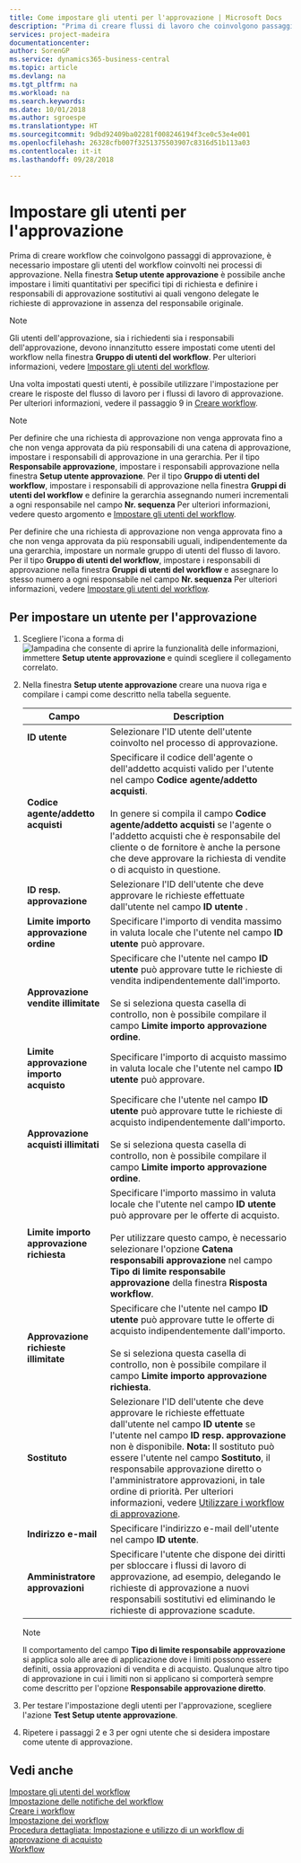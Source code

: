 ```yaml
---
title: Come impostare gli utenti per l'approvazione | Microsoft Docs
description: "Prima di creare flussi di lavoro che coinvolgono passaggi di approvazione, è necessario impostare gli utenti del flusso di lavoro coinvolti nei processi di approvazione. Nella finestra Setup utente approvazione è possibile anche impostare i limiti quantitativi per specifici tipi di richiesta e definire i responsabili di approvazione sostitutivi ai quali vengono delegate le richieste di approvazione in assenza del responsabile originale."
services: project-madeira
documentationcenter: 
author: SorenGP
ms.service: dynamics365-business-central
ms.topic: article
ms.devlang: na
ms.tgt_pltfrm: na
ms.workload: na
ms.search.keywords: 
ms.date: 10/01/2018
ms.author: sgroespe
ms.translationtype: HT
ms.sourcegitcommit: 9dbd92409ba02281f008246194f3ce0c53e4e001
ms.openlocfilehash: 26328cfb007f3251375503907c8316d51b113a03
ms.contentlocale: it-it
ms.lasthandoff: 09/28/2018

---
```

# <a name="set-up-approval-users"></a>Impostare gli utenti per l'approvazione
Prima di creare workflow che coinvolgono passaggi di approvazione, è necessario impostare gli utenti del workflow coinvolti nei processi di approvazione. Nella finestra **Setup utente approvazione** è possibile anche impostare i limiti quantitativi per specifici tipi di richiesta e definire i responsabili di approvazione sostitutivi ai quali vengono delegate le richieste di approvazione in assenza del responsabile originale.  

> [!NOTE]  
>  Gli utenti dell'approvazione, sia i richiedenti sia i responsabili dell'approvazione, devono innanzitutto essere impostati come utenti del workflow nella finestra **Gruppo di utenti del workflow**. Per ulteriori informazioni, vedere [Impostare gli utenti del workflow](across-how-to-set-up-workflow-users.md).  

 Una volta impostati questi utenti, è possibile utilizzare l'impostazione per creare le risposte del flusso di lavoro per i flussi di lavoro di approvazione. Per ulteriori informazioni, vedere il passaggio 9 in [Creare workflow](across-how-to-create-workflows.md).  

> [!NOTE]  
>  Per definire che una richiesta di approvazione non venga approvata fino a che non venga approvata da più responsabili di una catena di approvazione, impostare i responsabili di approvazione in una gerarchia. Per il tipo **Responsabile approvazione**, impostare i responsabili approvazione nella finestra **Setup utente approvazione**. Per il tipo **Gruppo di utenti del workflow**, impostare i responsabili di approvazione nella finestra **Gruppi di utenti del workflow** e definire la gerarchia assegnando numeri incrementali a ogni responsabile nel campo **Nr. sequenza**   Per ulteriori informazioni, vedere questo argomento e [Impostare gli utenti del workflow](across-how-to-set-up-workflow-users.md).  
>   
>  Per definire che una richiesta di approvazione non venga approvata fino a che non venga approvata da più responsabili uguali, indipendentemente da una gerarchia, impostare un normale gruppo di utenti del flusso di lavoro. Per il tipo **Gruppo di utenti del workflow**, impostare i responsabili di approvazione nella finestra **Gruppi di utenti del workflow** e assegnare lo stesso numero a ogni responsabile nel campo **Nr. sequenza**   Per ulteriori informazioni, vedere [Impostare gli utenti del workflow](across-how-to-set-up-workflow-users.md).  

## <a name="to-set-up-an-approval-user"></a>Per impostare un utente per l'approvazione  
1. Scegliere l'icona a forma di ![lampadina che consente di aprire la funzionalità delle informazioni](media/ui-search/search_small.png "Informazioni sull'operazione che si desidera eseguire"), immettere **Setup utente approvazione** e quindi scegliere il collegamento correlato.  
2. Nella finestra **Setup utente approvazione** creare una nuova riga e compilare i campi come descritto nella tabella seguente.  

    |Campo|Description|  
    |---------------------------------|---------------------------------------|  
    |**ID utente**|Selezionare l'ID utente dell'utente coinvolto nel processo di approvazione.|  
    |**Codice agente/addetto acquisti**|Specificare il codice dell'agente o dell'addetto acquisti valido per l'utente nel campo **Codice agente/addetto acquisti**.<br /><br /> In genere si compila il campo **Codice agente/addetto acquisti** se l'agente o l'addetto acquisti che è responsabile del cliente o de fornitore è anche la persone che deve approvare la richiesta di vendite o di acquisto in questione.|  
    |**ID resp. approvazione**|Selezionare l'ID dell'utente che deve approvare le richieste effettuate dall'utente nel campo **ID utente** .|  
    |**Limite importo approvazione ordine**|Specificare l'importo di vendita massimo in valuta locale che l'utente nel campo  **ID utente** può approvare.|  
    |**Approvazione vendite illimitate**|Specificare che l'utente nel campo **ID utente** può approvare tutte le richieste di vendita indipendentemente dall'importo.<br /><br /> Se si seleziona questa casella di controllo, non è possibile compilare il campo **Limite importo approvazione ordine**.|  
    |**Limite approvazione importo acquisto**|Specificare l'importo di acquisto massimo in valuta locale che l'utente nel campo  **ID utente** può approvare.|  
    |**Approvazione acquisti illimitati**|Specificare che l'utente nel campo **ID utente** può approvare tutte le richieste di acquisto indipendentemente dall'importo.<br /><br /> Se si seleziona questa casella di controllo, non è possibile compilare il campo **Limite importo approvazione ordine**.|  
    |**Limite importo approvazione richiesta**|Specificare l'importo massimo in valuta locale che l'utente nel campo **ID utente**  può approvare per le offerte di acquisto.<br /><br /> Per utilizzare questo campo, è necessario selezionare l'opzione **Catena responsabili approvazione** nel campo **Tipo di limite responsabile approvazione** della finestra **Risposta workflow**.|  
    |**Approvazione richieste illimitate**|Specificare che l'utente nel campo **ID utente** può approvare tutte le offerte di acquisto indipendentemente dall'importo.<br /><br /> Se si seleziona questa casella di controllo, non è possibile compilare il campo **Limite importo approvazione richiesta**.|  
    |**Sostituto**|Selezionare l'ID dell'utente che deve approvare le richieste effettuate dall'utente nel campo **ID utente** se l'utente nel campo **ID resp. approvazione** non è disponibile. **Nota:** Il sostituto può essere l'utente nel campo **Sostituto**, il responsabile approvazione diretto o l'amministratore approvazioni, in tale ordine di priorità. Per ulteriori informazioni, vedere [Utilizzare i workflow di approvazione](across-how-use-approval-workflows.md).|  
    |**Indirizzo e-mail**|Specificare l'indirizzo e-mail dell'utente nel campo **ID utente**.|  
    |**Amministratore approvazioni**|Specificare l'utente che dispone dei diritti per sbloccare i flussi di lavoro di approvazione, ad esempio, delegando le richieste di approvazione a nuovi responsabili sostitutivi ed eliminando le richieste di approvazione scadute.|  

    > [!NOTE]  
    >  Il comportamento del campo **Tipo di limite responsabile approvazione** si applica solo alle aree di applicazione dove i limiti possono essere definiti, ossia approvazioni di vendita e di acquisto. Qualunque altro tipo di approvazione in cui i limiti non si applicano si comporterà sempre come descritto per l'opzione **Responsabile approvazione diretto**.  

3. Per testare l'impostazione degli utenti per l'approvazione, scegliere l'azione **Test Setup utente approvazione**.  
4. Ripetere i passaggi 2 e 3 per ogni utente che si desidera impostare come utente di approvazione.  

## <a name="see-also"></a>Vedi anche  
[Impostare gli utenti del workflow](across-how-to-set-up-workflow-users.md)   
[Impostazione delle notifiche del workflow](across-setting-up-workflow-notifications.md)   
[Creare i workflow](across-how-to-create-workflows.md)   
[Impostazione dei workflow](across-set-up-workflows.md)   
[Procedura dettagliata: Impostazione e utilizzo di un workflow di approvazione di acquisto](walkthrough-setting-up-and-using-a-purchase-approval-workflow.md)   
[Workflow](across-workflow.md)   

